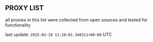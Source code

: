 ## PROXY LIST

all proxies in this list were collected from open sources and tested for functionality

last update: `2025-02-10 11:20:01.348311+00:00` UTC